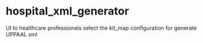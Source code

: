 # hospital_xml_generator
UI to healthcare professionals select the kit_map configuration for generate UPPAAL xml
